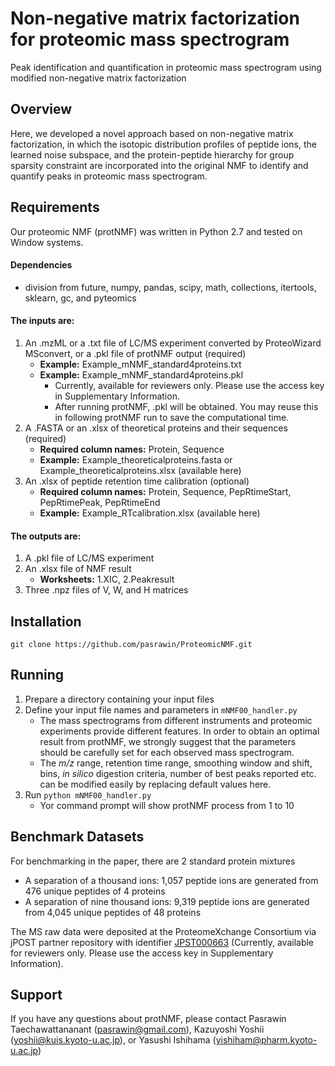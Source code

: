 # Non-negative matrix factorization for proteomic mass spectrogram
Peak identification and quantification in proteomic mass spectrogram using modified non-negative matrix factorization

## Overview
Here, we developed a novel approach based on non-negative matrix factorization, in which the isotopic distribution profiles of peptide ions, the learned noise subspace, and the protein-peptide hierarchy for group sparsity constraint are incorporated into the original NMF to identify and quantify peaks in proteomic mass spectrogram.

## Requirements
Our proteomic NMF (protNMF) was written in Python 2.7 and tested on Window systems.
#### Dependencies
* division from future, numpy, pandas, scipy, math, collections, itertools, sklearn, gc, and pyteomics

#### The inputs are: 
1. An .mzML or a .txt file of LC/MS experiment converted by ProteoWizard MSconvert, or a .pkl file of protNMF output (required)
    * **Example:** Example_mNMF_standard4proteins.txt
    * **Example:** Example_mNMF_standard4proteins.pkl 
       * Currently, available for reviewers only. Please use the access key in Supplementary Information.
       * After running protNMF, .pkl will be obtained. You may reuse this in following protNMF run to save the computational time.
2. A .FASTA or an .xlsx of theoretical proteins and their sequences (required)
    * **Required column names:** Protein, Sequence
    * **Example:** Example_theoreticalproteins.fasta or Example_theoreticalproteins.xlsx (available here)
3. An .xlsx of peptide retention time calibration (optional)
    * **Required column names:** Protein, Sequence, PepRtimeStart, PepRtimePeak, PepRtimeEnd
    * **Example:** Example_RTcalibration.xlsx (available here)
#### The outputs are: 
1. A .pkl file of LC/MS experiment
2. An .xlsx file of NMF result
    * **Worksheets:** 1.XIC, 2.Peakresult
3. Three .npz files of V, W, and H matrices

## Installation
```git clone https://github.com/pasrawin/ProteomicNMF.git```
## Running
1. Prepare a directory containing your input files
2. Define your input file names and parameters in ```mNMF00_handler.py``` 
    * The mass spectrograms from different instruments and proteomic experiments provide different features. In order to obtain an optimal result from protNMF, we strongly suggest that the parameters should be carefully set for each observed mass spectrogram. 
    * The *m/z* range, retention time range, smoothing window and shift, bins, *in silico* digestion criteria, number of best peaks reported etc. can be modified easily by replacing default values here.
3. Run ```python mNMF00_handler.py```
    * Yor command prompt will show protNMF process from 1 to 10

## Benchmark Datasets
For benchmarking in the paper, there are 2 standard protein mixtures
* A separation of a thousand ions: 1,057 peptide ions are generated from 476 unique peptides of 4 proteins
* A separation of nine thousand ions: 9,319 peptide ions are generated from 4,045 unique peptides of 48 proteins

The MS raw data were deposited at the ProteomeXchange Consortium via jPOST partner repository with identifier [JPST000663](https://repository.jpostdb.org/preview/4730115445e7091ad1182a) (Currently, available for reviewers only. Please use the access key in Supplementary Information).

## Support
If you have any questions about protNMF, please contact Pasrawin Taechawattananant (pasrawin@gmail.com), Kazuyoshi Yoshii (yoshii@kuis.kyoto-u.ac.jp), or Yasushi Ishihama (yishiham@pharm.kyoto-u.ac.jp)

